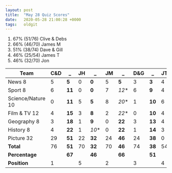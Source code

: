 ```yaml
---
layout: post
title:  "May 28 Quiz Scores"
date:   2020-05-28 21:00:28 +0000
tags:   oldgit
---
```


1. 67% (51/76) Clive & Debs
2. 66% (46/70) James M
3. 51% (38/74) Dave & Gill
4. 46% (25/54) James T
5. 46% (32/70) Jon

Team             | C&D      | _ | JH      | _ | JM      | _ | D&G     | _ | JT      | _ |
-----------------|----------|---|---------|---|---------|---|---------|---|---------|---|
News            8|  5  |  **5** |  0 |  **0** |  5 |  **5** |  3 |  **3** |  4 |  **4** |
Sport           8|  6  | **11** |  0 |  **0** |  7 |  *12** |  6 |  **9** |  4 |  **8** |
Science/Nature 10|  0  | **11** |  5 |  **5** |  8 |  *20** |  1 | **10** |  6 | **14** |
Film & TV      12|  4  | **15** |  3 |  **8** |  2 |  *22** |  0 | **10** |  4 | **18** |
Geography       8|  3  | **18** |  1 |  **9** |  0 | **22** |  3 | **13** |  4 | **22** |
History         8|  4  | **22** |  1 |  *10** |  0 | **22** |  1 | **14** |  3 | **25** |
Picture        32| 29  | **51** | 22 | **32** | 24 | **46** | 24 | **38** |  0 | **25** |
**Total**        | 76  | **51** | 70 | **32** | 70 | **46** | 74 | **38** | 54 | **25** |
**Percentage**   |     | **67** |    | **46** |    | **66** |    | **51** |    | **46** |
**Position**     |  1  |        |  5 |        |  2 |        |  3 |        |  4 |        |

